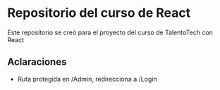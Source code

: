 # Repositorio del curso de React

Este repositorio se creó para el proyecto del curso de TalentoTech con React

## Aclaraciones

* Ruta protegida en /Admin, redirecciona a /Login

